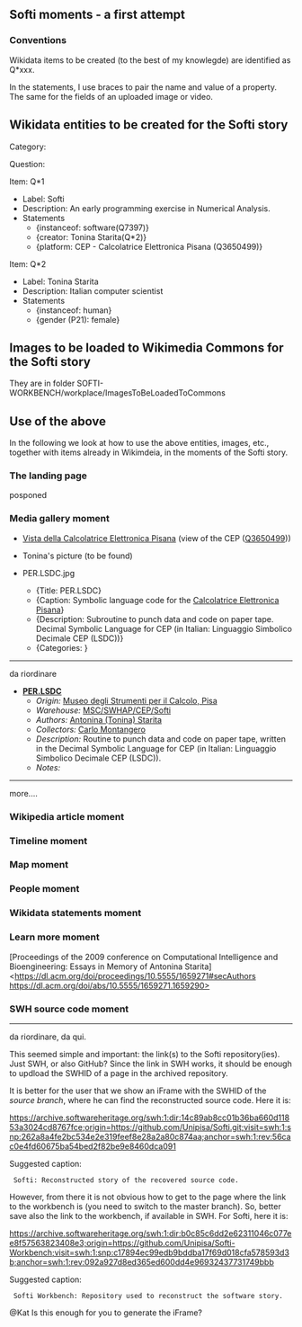 ## Softi moments - a first attempt
### Conventions

Wikidata items to be created (to the best of my knowlegde) are identified as Q*xxx.

In the statements, I use braces to pair the name and value of a property. The same for the fields of an uploaded image or video.

## Wikidata entities to be created for the Softi story

Category: 

Question: 

Item: Q*1
* Label: Softi
* Description: An early programming exercise in Numerical Analysis.
* Statements
     * {instanceof: software(Q7397)}
     * {creator: Tonina Starita(Q*2)}
     * {platform: CEP - Calcolatrice Elettronica Pisana (Q3650499)}

Item: Q*2
* Label: Tonina Starita
* Description: Italian computer scientist
* Statements
     * {instanceof: human}
     * {gender (P21): female}

## Images to be loaded to Wikimedia Commons for the Softi story

They are in folder SOFTI-WORKBENCH/workplace/ImagesToBeLoadedToCommons 

## Use of the above

In the following we look at how to use the above entities, images, etc., together with items already in Wikimdeia, in the moments of the Softi story.

### The landing page

posponed

### Media gallery moment 
* [Vista della Calcolatrice Elettronica Pisana](https://www.wikidata.org/wiki/Q3650499?uselang=it#/media/File:UniPi_Calcolatrice_Elettronica_Pisana2.jpg) (view of the CEP ([Q3650499](https://www.wikidata.org/wiki/Q3650499)))

* Tonina's picture (to be found)

* PER.LSDC.jpg
     * {Title: PER.LSDC}
     * {Caption: Symbolic language code for the [Calcolatrice Elettronica Pisana]([Q3650499](https://www.wikidata.org/wiki/Q3650499))}
     * {Description: Subroutine to punch data and code on paper tape. Decimal Symbolic Language for CEP (in Italian: Linguaggio Simbolico Decimale CEP (LSDC))}
     * {Categories:  }


--------------------
da riordinare
* **[PER.LSDC]()**
  * *Origin:* [Museo degli Strumenti per il Calcolo, Pisa](https://www.msc.sma.unipi.it/)
  * *Warehouse:* [MSC/SWHAP/CEP/Softi]()
  * *Authors:* [Antonina (Tonina) Starita]()
  * *Collectors:* [Carlo Montangero]()
  * *Description:* Routine to punch data and code on paper tape, written in the Decimal Symbolic Language for CEP (in Italian: Linguaggio Simbolico Decimale CEP (LSDC)). 
  * *Notes:* 
----------------

more....


### Wikipedia article moment 

### Timeline moment

### Map moment

### People moment



### Wikidata statements moment

### Learn more moment

[Proceedings of the 2009 conference on Computational Intelligence and Bioengineering: Essays in Memory of Antonina Starita]<https://dl.acm.org/doi/proceedings/10.5555/1659271#secAuthors
https://dl.acm.org/doi/abs/10.5555/1659271.1659290>

### SWH source code moment

--------------------
da riordinare, da qui.

This seemed simple and important: the link(s) to the Softi repository(ies). Just SWH, or also GitHub? Since the link in SWH works, it should be enough to updload the SWHID of a page in the archived repository.

It is better for the user that we show an iFrame with the SWHID of the _source branch_, where he can find the reconstructed source code. Here it is: 

https://archive.softwareheritage.org/swh:1:dir:14c89ab8cc01b36ba660d11853a3024cd8767fce;origin=https://github.com/Unipisa/Softi.git;visit=swh:1:snp:262a8a4fe2bc534e2e319feef8e28a2a80c874aa;anchor=swh:1:rev:56cac0e4fd60675ba54bed2f82be9e8460dca091

Suggested caption:

     Softi: Reconstructed story of the recovered source code.

However, from there it is not obvious how to get to the page where the link to the workbench is (you need to switch to the master branch). So, better save also the link to the workbench, if available in SWH. For Softi, here it is:

https://archive.softwareheritage.org/swh:1:dir:b0c85c6dd2e62311046c077ee8f57563823408e3;origin=https://github.com/Unipisa/Softi-Workbench;visit=swh:1:snp:c17894ec99edb9bddba17f69d018cfa578593d3b;anchor=swh:1:rev:092a927d8ed365ed600dd4e96932437731749bbb

Suggested caption:

     Softi Workbench: Repository used to reconstruct the software story.

@Kat Is this enough for you to generate the iFrame?
